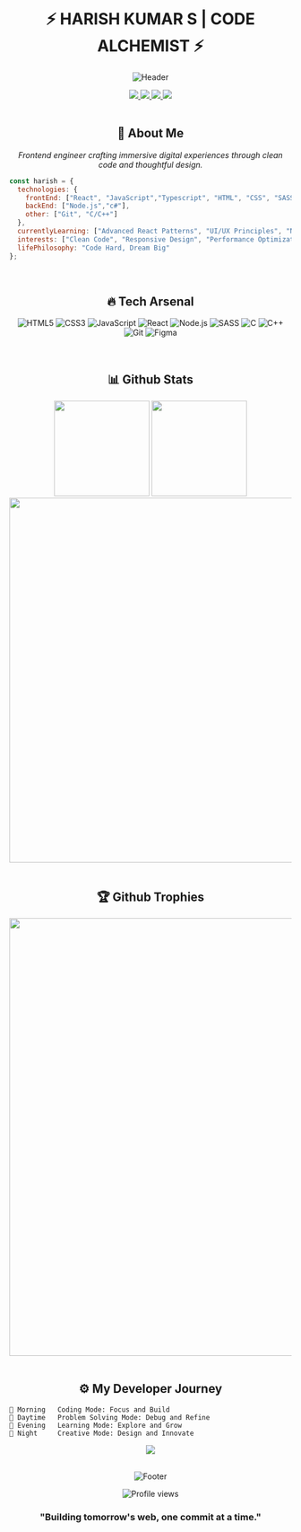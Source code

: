 # <div align="center">⚡ HARISH KUMAR S | CODE ALCHEMIST ⚡</div>

<div align="center">
  
  ![Header](https://capsule-render.vercel.app/api?type=waving&color=gradient&customColorList=12&height=300&section=header&text=Digital%20Craftsman&fontSize=90&animation=fadeIn&fontAlignY=38&desc=Building%20digital%20experiences%20that%20matter&descAlignY=60&descAlign=50)

</div>

<div align="center">
  <a href="https://harishdev.vercel.app">
    <img src="https://img.shields.io/badge/Portfolio-100000?style=for-the-badge&logo=vercel&logoColor=white" />
  </a>
  <a href="mailto:harishsugumar33@gmail.com">
    <img src="https://img.shields.io/badge/Email-D14836?style=for-the-badge&logo=gmail&logoColor=white" />
  </a>
  <a href="https://linkedin.com/in/harishkumars33">
    <img src="https://img.shields.io/badge/LinkedIn-0077B5?style=for-the-badge&logo=linkedin&logoColor=white" />
  </a>
  <a href="https://www.leetcode.com/harish_33">
    <img src="https://img.shields.io/badge/LeetCode-FFA116?style=for-the-badge&logo=leetcode&logoColor=white" />
  </a>
</div>

<br>

## <div align="center">💫 About Me</div>

<p align="center">
  <em>Frontend engineer crafting immersive digital experiences through clean code and thoughtful design.</em>
</p>

```js
const harish = {
  technologies: {
    frontEnd: ["React", "JavaScript","Typescript", "HTML", "CSS", "SASS"],
    backEnd: ["Node.js","c#"],
    other: ["Git", "C/C++"]
  },
  currentlyLearning: ["Advanced React Patterns", "UI/UX Principles", "Node.js Ecosystem"],
  interests: ["Clean Code", "Responsive Design", "Performance Optimization"],
  lifePhilosophy: "Code Hard, Dream Big"
};
```

<br>

## <div align="center">🔥 Tech Arsenal</div>

<div align="center">

  ![HTML5](https://img.shields.io/badge/HTML5-E34F26?style=for-the-badge&logo=html5&logoColor=white)
  ![CSS3](https://img.shields.io/badge/CSS3-1572B6?style=for-the-badge&logo=css3&logoColor=white)
  ![JavaScript](https://img.shields.io/badge/JavaScript-F7DF1E?style=for-the-badge&logo=javascript&logoColor=black)
  ![React](https://img.shields.io/badge/React-20232A?style=for-the-badge&logo=react&logoColor=61DAFB)
  ![Node.js](https://img.shields.io/badge/Node.js-339933?style=for-the-badge&logo=nodedotjs&logoColor=white)
  ![SASS](https://img.shields.io/badge/Sass-CC6699?style=for-the-badge&logo=sass&logoColor=white)
  ![C](https://img.shields.io/badge/C-00599C?style=for-the-badge&logo=c&logoColor=white)
  ![C++](https://img.shields.io/badge/C%2B%2B-00599C?style=for-the-badge&logo=c%2B%2B&logoColor=white)
  ![Git](https://img.shields.io/badge/Git-F05032?style=for-the-badge&logo=git&logoColor=white)
  ![Figma](https://img.shields.io/badge/Figma-F24E1E?style=for-the-badge&logo=figma&logoColor=white)

</div>

<br>

## <div align="center">📊 Github Stats</div>

<div align="center">
  <img src="https://github-readme-stats.vercel.app/api?username=harishfuego33&show_icons=true&theme=radical&hide_border=true&count_private=true" height="170"/>
  <img src="https://github-readme-stats.vercel.app/api/top-langs/?username=harishfuego33&layout=compact&theme=radical&hide_border=true" height="170"/>
</div>

<div align="center">
  <img src="https://github-readme-streak-stats.herokuapp.com/?user=harishfuego33&theme=radical&hide_border=true" width="650"/>
</div>

<br>

## <div align="center">🏆 Github Trophies</div>

<div align="center">
  <img src="https://github-profile-trophy.vercel.app/?username=harishfuego33&theme=radical&no-frame=true&row=1&column=6" width="780"/>
</div>

<br>

## <div align="center">⚙️ My Developer Journey</div>

```text
🌅 Morning   Coding Mode: Focus and Build
🌆 Daytime   Problem Solving Mode: Debug and Refine
🌃 Evening   Learning Mode: Explore and Grow
🌙 Night     Creative Mode: Design and Innovate
```

<div align="center">
  <img src="https://readme-typing-svg.herokuapp.com/?lines=Always+learning;Always+building;Always+improving&font=Fira%20Code&center=true&width=380&height=50&duration=4000&pause=1000">
</div>

<br>

<div align="center">
  
  ![Footer](https://capsule-render.vercel.app/api?type=waving&color=gradient&customColorList=12&height=100&section=footer)
  
  <img src="https://komarev.com/ghpvc/?username=harishfuego33&style=flat-square&color=blueviolet" alt="Profile views"/>
  
  ### "Building tomorrow's web, one commit at a time."
  
</div>
